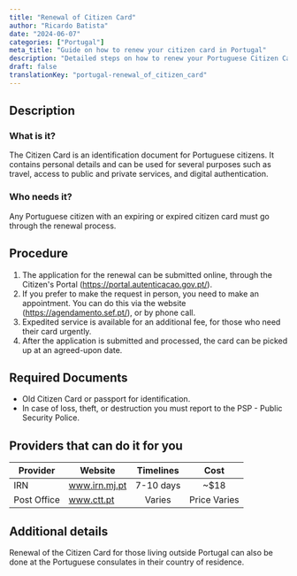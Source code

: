 ```yaml
---
title: "Renewal of Citizen Card"
author: "Ricardo Batista"
date: "2024-06-07"
categories: ["Portugal"]
meta_title: "Guide on how to renew your citizen card in Portugal"
description: "Detailed steps on how to renew your Portuguese Citizen Card"
draft: false
translationKey: "portugal-renewal_of_citizen_card"
---
```


## Description
### What is it?
The Citizen Card is an identification document for Portuguese citizens. It contains personal details and can be used for several purposes such as travel, access to public and private services, and digital authentication.

### Who needs it?
Any Portuguese citizen with an expiring or expired citizen card must go through the renewal process. 

## Procedure
1. The application for the renewal can be submitted online, through the Citizen's Portal (https://portal.autenticacao.gov.pt/). 
2. If you prefer to make the request in person, you need to make an appointment. You can do this via the website (https://agendamento.sef.pt/), or by phone call.
3. Expedited service is available for an additional fee, for those who need their card urgently.
4. After the application is submitted and processed, the card can be picked up at an agreed-upon date.

## Required Documents
- Old Citizen Card or passport for identification.
- In case of loss, theft, or destruction you must report to the PSP - Public Security Police.
  
## Providers that can do it for you

| Provider        |     Website                        |     Timelines    |       Cost      |
| --------------- | ---------------                    |  :-------------: | :-------------: |
| IRN             |  www.irn.mj.pt                     |      7-10 days   |        ~$18     |
| Post Office     |  www.ctt.pt                        |      Varies      |    Price Varies |

## Additional details
Renewal of the Citizen Card for those living outside Portugal can also be done at the Portuguese consulates in their country of residence.
